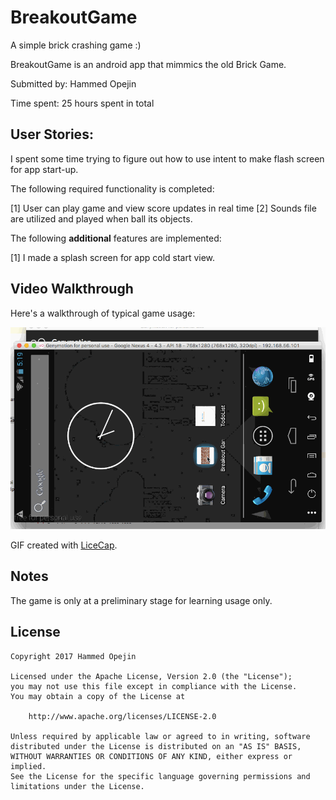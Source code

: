 # BreakoutGame
A simple brick crashing game :)

BreakoutGame is an android app that mimmics the old Brick Game.

Submitted by: Hammed Opejin

Time spent: 25 hours spent in total

## User Stories:
I spent some time trying to figure out how to use intent to make flash screen for app start-up.

The following required functionality is completed:

[1] User can play game and view score updates in real time
[2] Sounds file are utilized and played when ball its objects.

The following **additional** features are implemented:

[1] I made a splash screen for app cold start view.

## Video Walkthrough 

Here's a walkthrough of typical game usage:

<img src='https://github.com/hammedopejin/BreakoutGame/blob/master/Breakout%20Game%20demo.gif' title='Video Walkthrough' width='' alt='Video Walkthrough' />


GIF created with [LiceCap](http://www.cockos.com/licecap/).

## Notes

The game is only at a preliminary stage for learning usage only.

## License

    Copyright 2017 Hammed Opejin

    Licensed under the Apache License, Version 2.0 (the "License");
    you may not use this file except in compliance with the License.
    You may obtain a copy of the License at

        http://www.apache.org/licenses/LICENSE-2.0

    Unless required by applicable law or agreed to in writing, software
    distributed under the License is distributed on an "AS IS" BASIS,
    WITHOUT WARRANTIES OR CONDITIONS OF ANY KIND, either express or implied.
    See the License for the specific language governing permissions and
    limitations under the License.

